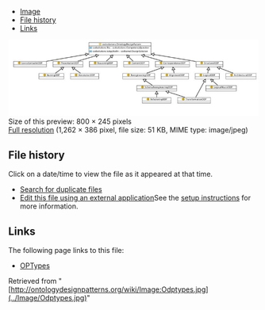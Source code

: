 * [Image](../Image/Odptypes.jpg#file)
* [File history](../Image/Odptypes.jpg#filehistory)
* [Links](../Image/Odptypes.jpg#filelinks)

[![Image:Odptypes.jpg](../images/thumb/f/fa/Odptypes.jpg/800px-Odptypes.jpg)](../images/f/fa/Odptypes.jpg)  
Size of this preview: 800 × 245 pixels  
[Full resolution](../images/f/fa/Odptypes.jpg)‎ (1,262 × 386 pixel, file size: 51 KB, MIME type: image/jpeg)

## File history

Click on a date/time to view the file as it appeared at that time.



  
* [Search for duplicate files](http://ontologydesignpatterns.org/wiki/Special:FileDuplicateSearch/Odptypes.jpg "Special:FileDuplicateSearch/Odptypes.jpg")
* [Edit this file using an external application](http://ontologydesignpatterns.org/wiki/index.php?title=Image:Odptypes.jpg&action=edit&externaledit=true&mode=file "Image:Odptypes.jpg")See the [setup instructions](http://www.mediawiki.org/wiki/Manual:External_editors "http://www.mediawiki.org/wiki/Manual:External_editors") for more information.

## Links



The following page links to this file:


* [OPTypes](../OPTypes "OPTypes")


Retrieved from "[http://ontologydesignpatterns.org/wiki/Image:Odptypes.jpg](../Image/Odptypes.jpg)"